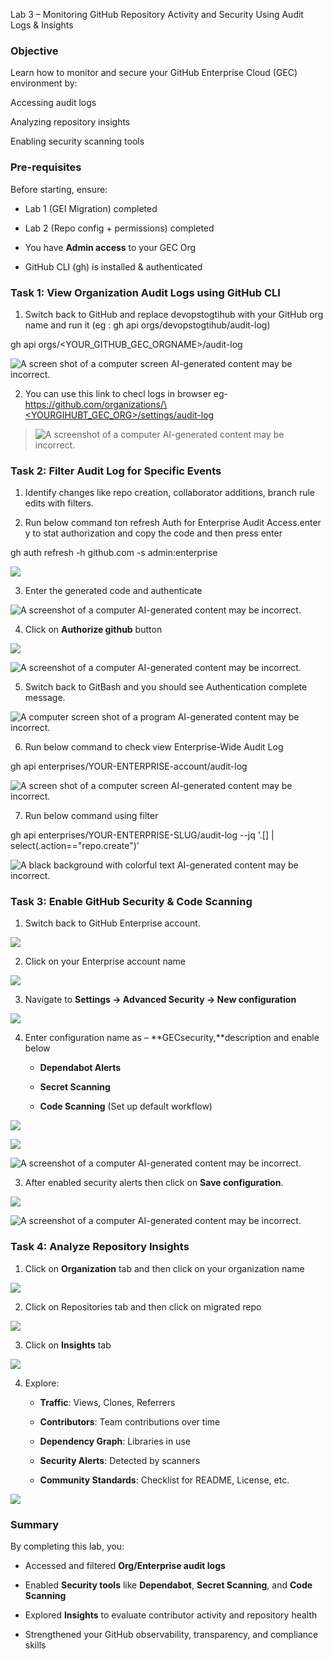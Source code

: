 Lab 3 – Monitoring GitHub Repository Activity and Security Using Audit
Logs & Insights

### Objective

Learn how to monitor and secure your GitHub Enterprise Cloud (GEC)
environment by:

Accessing audit logs

Analyzing repository insights

Enabling security scanning tools

### Pre-requisites

Before starting, ensure:

- Lab 1 (GEI Migration) completed

- Lab 2 (Repo config + permissions) completed

- You have **Admin access** to your GEC Org

- GitHub CLI (gh) is installed & authenticated

### Task 1: View Organization Audit Logs using GitHub CLI

1.  Switch back to GitHub and replace devopstogtihub with your GitHub
    org name and run it (eg : gh api orgs/devopstogtihub/audit-log)

gh api orgs/\<YOUR_GITHUB_GEC_ORGNAME\>/audit-log

![A screen shot of a computer screen AI-generated content may be
incorrect.](./media/image1.png)

2.  You can use this link to checl logs in browser eg-
    [https://github.com/organizations/\<YOURGIHUBT_GEC_ORG\>/settings/audit-log](https://github.com/organizations/%3cYOURGIHUBT_GEC_ORG%3e/settings/audit-log)

> ![A screenshot of a computer AI-generated content may be
> incorrect.](./media/image2.png)

### Task 2: Filter Audit Log for Specific Events

1.  Identify changes like repo creation, collaborator additions, branch
    rule edits with filters.

2.  Run below command ton refresh Auth for Enterprise Audit Access.enter
    y to stat authorization and copy the code and then press enter

gh auth refresh -h github.com -s admin:enterprise

![](./media/image3.png)

3.  Enter the generated code and authenticate

![A screenshot of a computer AI-generated content may be
incorrect.](./media/image4.png)

4.  Click on **Authorize github** button

![](./media/image5.png)

![A screenshot of a computer AI-generated content may be
incorrect.](./media/image6.png)

5.  Switch back to GitBash and you should see Authentication complete
    message.

![A computer screen shot of a program AI-generated content may be
incorrect.](./media/image7.png)

6.  Run below command to check view Enterprise-Wide Audit Log

gh api enterprises/YOUR-ENTERPRISE-account/audit-log

![A screen shot of a computer screen AI-generated content may be
incorrect.](./media/image8.png)

7.  Run below command using filter

gh api enterprises/YOUR-ENTERPRISE-SLUG/audit-log --jq '.\[\] |
select(.action=="repo.create")'

![A black background with colorful text AI-generated content may be
incorrect.](./media/image9.png)

### Task 3: Enable GitHub Security & Code Scanning

1.  Switch back to GitHub Enterprise account.

![](./media/image10.png)

2.  Click on your Enterprise account name

![](./media/image11.png)

3.  Navigate to **Settings → Advanced Security → New configuration**

![](./media/image12.png)

4.  Enter configuration name as – **GECsecurity,**description and enable
    below

    - **Dependabot Alerts**

    - **Secret Scanning**

    - **Code Scanning** (Set up default workflow)

![](./media/image13.png)

![](./media/image14.png)

![A screenshot of a computer AI-generated content may be
incorrect.](./media/image15.png)

3.  After enabled security alerts then click on **Save configuration**.

![](./media/image16.png)

![A screenshot of a computer AI-generated content may be
incorrect.](./media/image17.png)

### Task 4: Analyze Repository Insights

1.  Click on **Organization** tab and then click on your organization
    name

![](./media/image18.png)

2.  Click on Repositories tab and then click on migrated repo

![](./media/image19.png)

3.  Click on **Insights** tab

![](./media/image20.png)

4.  Explore:

    - **Traffic**: Views, Clones, Referrers

    - **Contributors**: Team contributions over time

    - **Dependency Graph**: Libraries in use

    - **Security Alerts**: Detected by scanners

    - **Community Standards**: Checklist for README, License, etc.

![](./media/image21.png)

### Summary

By completing this lab, you:

- Accessed and filtered **Org/Enterprise audit logs**

- Enabled **Security tools** like **Dependabot**, **Secret Scanning**,
  and **Code Scanning**

- Explored **Insights** to evaluate contributor activity and repository
  health

- Strengthened your GitHub observability, transparency, and compliance
  skills
